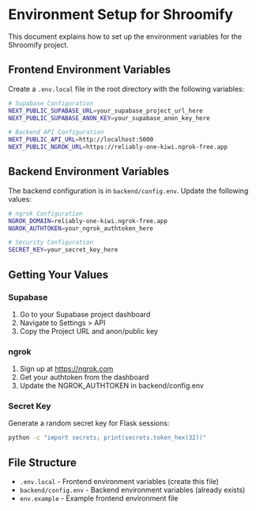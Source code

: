 # Environment Setup for Shroomify

This document explains how to set up the environment variables for the Shroomify project.

## Frontend Environment Variables

Create a `.env.local` file in the root directory with the following variables:

```bash
# Supabase Configuration
NEXT_PUBLIC_SUPABASE_URL=your_supabase_project_url_here
NEXT_PUBLIC_SUPABASE_ANON_KEY=your_supabase_anon_key_here

# Backend API Configuration
NEXT_PUBLIC_API_URL=http://localhost:5000
NEXT_PUBLIC_NGROK_URL=https://reliably-one-kiwi.ngrok-free.app
```

## Backend Environment Variables

The backend configuration is in `backend/config.env`. Update the following values:

```bash
# ngrok Configuration
NGROK_DOMAIN=reliably-one-kiwi.ngrok-free.app
NGROK_AUTHTOKEN=your_ngrok_authtoken_here

# Security Configuration
SECRET_KEY=your_secret_key_here
```

## Getting Your Values

### Supabase
1. Go to your Supabase project dashboard
2. Navigate to Settings > API
3. Copy the Project URL and anon/public key

### ngrok
1. Sign up at https://ngrok.com
2. Get your authtoken from the dashboard
3. Update the NGROK_AUTHTOKEN in backend/config.env

### Secret Key
Generate a random secret key for Flask sessions:
```bash
python -c "import secrets; print(secrets.token_hex(32))"
```

## File Structure
- `.env.local` - Frontend environment variables (create this file)
- `backend/config.env` - Backend environment variables (already exists)
- `env.example` - Example frontend environment file
